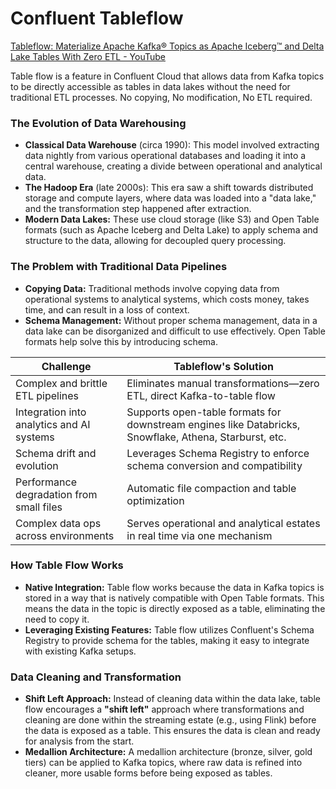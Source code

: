 # Confluent Tableflow

[Tableflow: Materialize Apache Kafka® Topics as Apache Iceberg™ and Delta Lake Tables With Zero ETL - YouTube](https://www.youtube.com/watch?v=O2l5SB-camQ&ab_channel=ConfluentDeveloper)

Table flow is a feature in Confluent Cloud that allows data from Kafka topics to be directly accessible as tables in data lakes without the need for traditional ETL processes. No copying, No modification, No ETL required.

### The Evolution of Data Warehousing

- **Classical Data Warehouse** (circa 1990): This model involved extracting data nightly from various operational databases and loading it into a central warehouse, creating a divide between operational and analytical data.
- **The Hadoop Era** (late 2000s): This era saw a shift towards distributed storage and compute layers, where data was loaded into a "data lake," and the transformation step happened after extraction.
- **Modern Data Lakes:** These use cloud storage (like S3) and Open Table formats (such as Apache Iceberg and Delta Lake) to apply schema and structure to the data, allowing for decoupled query processing.

### The Problem with Traditional Data Pipelines

- **Copying Data:** Traditional methods involve copying data from operational systems to analytical systems, which costs money, takes time, and can result in a loss of context.
- **Schema Management:** Without proper schema management, data in a data lake can be disorganized and difficult to use effectively. Open Table formats help solve this by introducing schema.

| Challenge                                 | Tableflow's Solution                                                                                   |
| ----------------------------------------- | ------------------------------------------------------------------------------------------------------ |
| Complex and brittle ETL pipelines         | Eliminates manual transformations—zero ETL, direct Kafka-to-table flow                                 |
| Integration into analytics and AI systems | Supports open-table formats for downstream engines like Databricks, Snowflake, Athena, Starburst, etc. |
| Schema drift and evolution                | Leverages Schema Registry to enforce schema conversion and compatibility                               |
| Performance degradation from small files  | Automatic file compaction and table optimization                                                       |
| Complex data ops across environments      | Serves operational and analytical estates in real time via one mechanism                               |

### How Table Flow Works

- **Native Integration:** Table flow works because the data in Kafka topics is stored in a way that is natively compatible with Open Table formats. This means the data in the topic is directly exposed as a table, eliminating the need to copy it.
- **Leveraging Existing Features:** Table flow utilizes Confluent's Schema Registry to provide schema for the tables, making it easy to integrate with existing Kafka setups.

### Data Cleaning and Transformation

- **Shift Left Approach:** Instead of cleaning data within the data lake, table flow encourages a **"shift left"** approach where transformations and cleaning are done within the streaming estate (e.g., using Flink) before the data is exposed as a table. This ensures the data is clean and ready for analysis from the start.
- **Medallion Architecture:** A medallion architecture (bronze, silver, gold tiers) can be applied to Kafka topics, where raw data is refined into cleaner, more usable forms before being exposed as tables.
